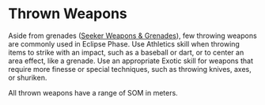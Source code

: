 # Thrown Weapons

Aside from grenades ([Seeker Weapons & Grenades](10-seeker-weapons-and-grenades.md)), few throwing weapons are commonly used in Eclipse Phase. Use Athletics skill when throwing items to strike with an impact, such as a baseball or dart, or to center an area effect, like a grenade. Use an appropriate Exotic skill for weapons that require more finesse or special techniques, such as throwing knives, axes, or shuriken.

All thrown weapons have a range of SOM in meters.
